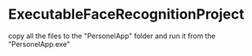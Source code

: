 # ExecutableFaceRecognitionProject
copy all the files to the "PersonelApp" folder and run it from the "PersonelApp.exe"
